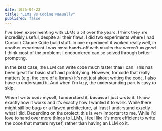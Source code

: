 ```yaml
---
date: 2025-04-22
title: "LLMs vs Coding Manually"
published: false
---
```


I've been experimenting with LLMs a bit over the years. I think they are incredibly useful, despite all their flaws. I did two experiments where I had Cursor / Claude Code build stuff. In one experiment it worked really well, in another experiment I was more hands-off with results that weren't as good. I think most of the problems I encountered can be solved through better prompting.

In the best case, the LLM can write code much faster than I can. This has been great for basic stuff and prototyping. However, for code that really matters (e.g. the core of a library) it's not just about writing the code, I also have to understand it. And when I'm lazy, the understanding part is easy to skip.

When I write code myself, I understand it, because I just wrote it. I know exactly how it works and it's exactly how I wanted it to work. While there might still be bugs or a flawed architecture, at least I understand exactly what I did. Depending on the project, this is very important to me. While I'd love to hand over more things to LLMs, I feel like it's more efficient to write the code that matters myself, rather than having an LLM do it.

